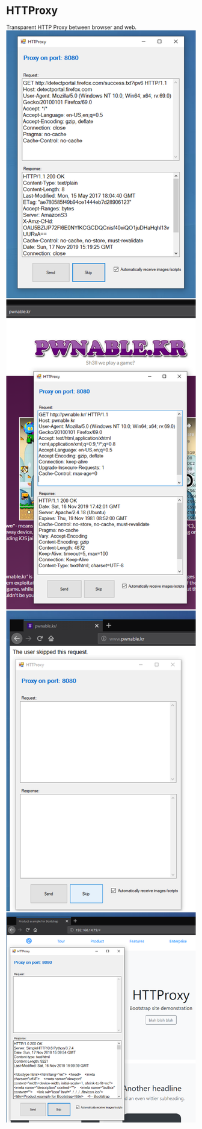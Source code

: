 # HTTProxy
Transparent HTTP Proxy between browser and web.
![1](Screenshots/1.png)
![1](Screenshots/2.png)
![1](Screenshots/3.png)
![1](Screenshots/4.png)
